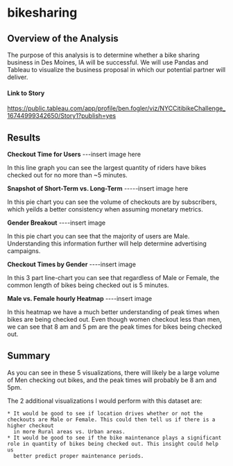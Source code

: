 # bikesharing


## Overview of the Analysis
The purpose of this analysis is to determine whether a bike sharing business in Des Moines, IA will be successful. We will use Pandas and Tableau to visualize
the business proposal in which our potential partner will deliver.

#### Link to Story
https://public.tableau.com/app/profile/ben.fogler/viz/NYCCitibikeChallenge_16744999342650/Story1?publish=yes

## Results
**Checkout Time for Users**
---insert image here



In this line graph you can see the largest quantity of riders have bikes checked out for no more than ~5 minutes.


**Snapshot of Short-Term vs. Long-Term**
-----insert image here

In this pie chart you can see the volume of checkouts are by subscribers, which yeilds a better consistency when assuming monetary metrics.


**Gender Breakout**
----insert image



In this pie chart you can see that the majority of users are Male. Understanding this information further will help determine advertising campaigns.


**Checkout Times by Gender**
----insert image


In this 3 part line-chart you can see that regardless of Male or Female, the common length of bikes being checked out is 5 minutes.


**Male vs. Female hourly Heatmap**
----insert image

In this heatmap we have a much better understanding of peak times when bikes are being checked out. Even though women checkout less than men, we can see that
8 am and 5 pm are the peak times for bikes being checked out.

## Summary
As you can see in these 5 visualizations, there will likely be a large volume of Men checking out bikes, and the peak times will probably be 8 am and 5pm.


The 2 additional visualizations I would perform with this dataset are:

	* It would be good to see if location drives whether or not the checkouts are Male or Female. This could then tell us if there is a higher checkout 
	  in more Rural areas vs. Urban areas.
	* It would be good to see if the bike maintenance plays a significant role in quantity of bikes being checked out. This insight could help us
	  better predict proper maintenance periods.
